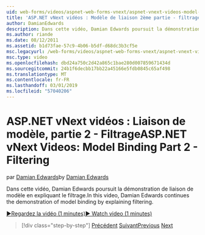 ```yaml
---
uid: web-forms/videos/aspnet-web-forms-vnext/aspnet-vnext-videos-model-binding-part-2-filtering
title: 'ASP.NET vNext vidéos : Modèle de liaison 2ème partie - filtrage | Microsoft Docs'
author: DamianEdwards
description: Dans cette vidéo, Damian Edwards poursuit la démonstration de liaison de modèle en expliquant le filtrage.
ms.author: riande
ms.date: 08/12/2011
ms.assetid: b1d73fae-57c9-4b06-b5df-d68dc3b3cf5e
msc.legacyurl: /web-forms/videos/aspnet-web-forms-vnext/aspnet-vnext-videos-model-binding-part-2-filtering
msc.type: video
ms.openlocfilehash: dbd24a750c2d42a865c1bae280d007859671434d
ms.sourcegitcommit: 24b1f6decbb17bb22a45166e5fdb0845c65af498
ms.translationtype: MT
ms.contentlocale: fr-FR
ms.lasthandoff: 03/01/2019
ms.locfileid: "57040206"
---
```

<a name="aspnet-vnext-videos-model-binding-part-2---filtering"></a><span data-ttu-id="ac653-103">ASP.NET vNext vidéos : Liaison de modèle, partie 2 - Filtrage</span><span class="sxs-lookup"><span data-stu-id="ac653-103">ASP.NET vNext Videos: Model Binding Part 2 - Filtering</span></span>
====================
<span data-ttu-id="ac653-104">par [Damian Edwards](https://github.com/DamianEdwards)</span><span class="sxs-lookup"><span data-stu-id="ac653-104">by [Damian Edwards](https://github.com/DamianEdwards)</span></span>

<span data-ttu-id="ac653-105">Dans cette vidéo, Damian Edwards poursuit la démonstration de liaison de modèle en expliquant le filtrage.</span><span class="sxs-lookup"><span data-stu-id="ac653-105">In this video, Damian Edwards continues the demonstration of model binding by explaining filtering.</span></span>

[<span data-ttu-id="ac653-106">&#9654;Regardez la vidéo (1 minutes)</span><span class="sxs-lookup"><span data-stu-id="ac653-106">&#9654; Watch video (1 minutes)</span></span>](https://channel9.msdn.com/Blogs/ASP-NET-Site-Videos/aspnet-vnext-videos-model-binding-part-2-filtering)

> [!div class="step-by-step"]
> <span data-ttu-id="ac653-107">[Précédent](aspnet-vnext-videos-model-binding-part-1-selecting-data.md)
> [Suivant](aspnet-vnext-videos-model-binding-part-3-updating.md)</span><span class="sxs-lookup"><span data-stu-id="ac653-107">[Previous](aspnet-vnext-videos-model-binding-part-1-selecting-data.md)
[Next](aspnet-vnext-videos-model-binding-part-3-updating.md)</span></span>
